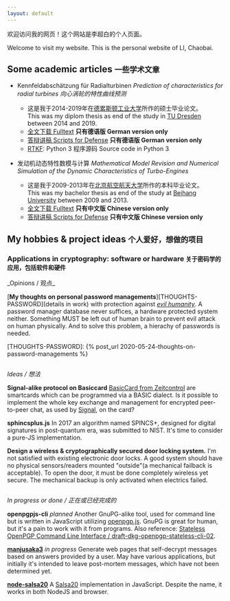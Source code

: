```yaml
---
layout: default 
---
```


欢迎访问我的网页！这个网站是李超白的个人页面。

Welcome to visit my website. This is the personal website of LI, Chaobai.

## Some academic articles <small>一些学术文章</small>


* Kennfeldabschätzung für Radialturbinen
  _Prediction of characteristics for radial turbines 向心涡轮的特性曲线预测_
  * 这是我于2014-2019年在[德累斯顿工业大学][TUD-WIKIPEDIA-CN]所作的硕士毕业论文。<br />
    This was my diplom thesis as end of the study in [TU Dresden][TUD-WIKIPEDIA-EN] between 2014 and 2019.
  * [全文下载 Fulltext][DIPLOM-DOWNLOAD] **只有德语版 German version only**
  * [答辩讲稿 Scripts for Defense][DIPLOM-DOWNLOAD-DEFENSE] **只有德语版 German version only**
  * [RTKF](https://github.com/neoatlantis/rtkf): 
    Python 3 程序源码 Source code in Python 3 

* 发动机动态特性数模与计算 _Mathematical Model Revision and Numerical Simulation of the Dynamic Characteristics of Turbo-Engines_
  * 这是我于2009-2013年在[北京航空航天大学][BUAA-WIKIPEDIA-CN]所作的本科毕业论文。
  <br />This was my bachelor thesis as end of the study at [Beihang University][BUAA-WIKIPEDIA-EN] between 2009 and 2013.
  * [全文下载 Fulltext][BACHELOR-DOWNLOAD] **只有中文版 Chinese version only**
  * [答辩讲稿 Scripts for Defense][BACHELOR-DOWNLOAD-DEFENSE] **只有中文版 Chinese version only**


## My hobbies & project ideas <small>个人爱好，想做的项目</small>

### Applications in cryptography: software or hardware <small>关于密码学的应用，包括软件和硬件</small>

<div class="row"><div class="column"> _Opinions / 观点_

[**My thoughts on personal password managements**][THOUGHTS-PASSWORD](details in work) with
protection against <u><i>evil humanity</i></u>. A password manager database
never suffices, a hardware protected system neither. Something MUST be left out
of human brain to prevent evil attack on human physically. And to solve this
problem, a hierachy of passwords is needed.

[THOUGHTS-PASSWORD]: {% post_url 2020-05-24-thoughts-on-password-managements %}


</div></div>


<div class="row">

<div class="column">

_Ideas / 想法_

**Signal-alike protocol on Basiccard**
[BasicCard from Zeitcontrol](http://basiccard.com) are smartcards which can be
programmed via a BASIC dialect. Is it possible to implement the whole key
exchange and management for encrypted peer-to-peer chat, as used by
[Signal](https://en.wikipedia.org/wiki/Signal_Protocol), on the card?

**sphincsplus.js** In 2017 an algorithm named SPINCS+, designed for digital
signatures in post-quantum era, was submitted to NIST. It's time to consider a
pure-JS implementation.

**Design a wireless & cryptographically secured door locking system.** I'm not
satisfied with existing electronic door locks. A good system should have no
physical sensors/readers mounted "outside"(a mechanical failback is
acceptable).  To open the door, it must be done completely wireless yet secure.
The mechanical backup is only activated when electrics failed.


</div>

<div class="column">

_In progress or done / 正在或已经完成的_


**openpgpjs-cli** _planned_ Another GnuPG-alike tool, used for command line
but is written in JavaScript utilizing
[openpgp.js](https://github.com/openpgpjs/openpgpjs). GnuPG is great for human,
but it's a pain to work with it from programs. Also reference: [
Stateless OpenPGP Command Line Interface / draft-dkg-openpgp-stateless-cli-02](https://www.ietf.org/id/draft-dkg-openpgp-stateless-cli-02.html).




**[manjusaka3][MANJUSAKA3]** _in progress_ Generate web pages that self-decrypt
messages based on answers provided by a user. May have various applications,
but initially it's intended to leave post-mortem messages, which have not been
determined yet.

[MANJUSAKA3]: https://github.com/neoatlantis/manjusaka3


**[node-salsa20][NODESALSA20]** A
[Salsa20](https://en.wikipedia.org/wiki/Salsa20) implementation in JavaScript.
Despite the name, it works in both NodeJS and browser.

[NODESALSA20]: https://github.com/neoatlantis/node-salsa20


</div>


</div>





[TUD-WIKIPEDIA-CN]: https://zh.wikipedia.org/wiki/%E5%BE%B7%E7%B4%AF%E6%96%AF%E9%A1%BF%E5%B7%A5%E4%B8%9A%E5%A4%A7%E5%AD%A6
[TUD-WIKIPEDIA-EN]: https://en.wikipedia.org/wiki/TU_Dresden
[BUAA-WIKIPEDIA-CN]: https://zh.wikipedia.org/wiki/%E5%8C%97%E4%BA%AC%E8%88%AA%E7%A9%BA%E8%88%AA%E5%A4%A9%E5%A4%A7%E5%AD%A6
[BUAA-WIKIPEDIA-EN]: https://en.wikipedia.org/wiki/Beihang_University
[BACHELOR-DOWNLOAD]: /academic/bachelor/bachelor.pdf
[BACHELOR-DOWNLOAD-DEFENSE]: /academic/bachelor/defense.pdf
[DIPLOM-DOWNLOAD]: /academic/diplom/diplom.pdf
[DIPLOM-DOWNLOAD-DEFENSE]: /academic/diplom/defense.pdf
